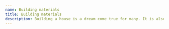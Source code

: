 ```yaml
---
name: Building materials
title: Building materials
description: Building a house is a dream come true for many. It is also a difficult process that requires making many tough decisions – some of them concern renovation and finishing process. Thanks to this you can construct a turnkey house, ready to move in. How to build a house that is functional, meets all safety requirements and at the same time doesn’t cost you a fortune? It’s a question that almost every person who wants to build a house asks themselves. There is no recipe for a perfect house – but one can start from choosing good quality building materials.
---
```

